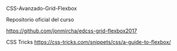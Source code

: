 CSS-Avanzado-Grid-Flexbox

Repositorio oficial del curso

https://github.com/jonmircha/edcss-grid-flexbox2017

CSS Tricks
https://css-tricks.com/snippets/css/a-guide-to-flexbox/